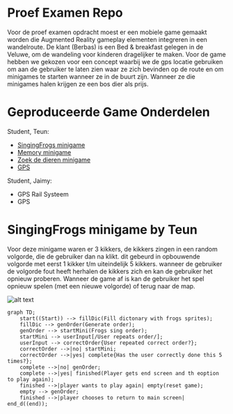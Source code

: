 # Proef Examen Repo

Voor de proef examen opdracht moest er een mobiele game gemaakt worden die Augmented Reality gameplay elementen integreren in een wandelroute. De klant (Berbas) is een Bed & breakfast gelegen in de Veluwe, om de wandeling voor kinderen dragelijker te maken. Voor de game hebben we gekozen voor een concept waarbij we de gps locatie gebruiken om aan de gebruiker te laten zien waar ze zich bevinden op de route en om minigames te starten wanneer ze in de buurt zijn. Wanneer ze die minigames halen krijgen ze een bos dier als prijs.

# Geproduceerde Game Onderdelen

Student, Teun:

 - [SingingFrogs minigame](https://github.com/T3rabyte/Proef-Examen/tree/origin/minigame%232_memory/proef%20proeve/Assets/src/Singing%20Frogs "SingingForgs minigame")
 - [Memory minigame](https://github.com/T3rabyte/Proef-Examen/tree/origin/minigame%232_memory/proef%20proeve/Assets/src/memory "SingingForgs minigame")
 - [Zoek de dieren minigame](https://github.com/T3rabyte/Proef-Examen/tree/origin/minigame%232_memory/proef%20proeve/Assets/src/Tracks "Zoek de dieren")
 - [GPS](https://github.com/T3rabyte/Proef-Examen/tree/origin/minigame%232_memory/proef%20proeve/Assets/src/gps "GPS")

Student, Jaimy:

 - GPS Rail Systeem
 - GPS

# SingingFrogs minigame by Teun

Voor deze minigame waren er 3 kikkers, de kikkers zingen in een random volgorde, die de gebruiker dan na klikt. dit gebeurd in opbouwende volgorde met eerst 1 kikker t/m uiteindelijk 5 kikkers. wanneer de gebruiker de volgorde fout heeft herhalen de kikkers zich en kan de gebruiker het opnieuw proberen. Wanneer de game af is kan de gebruiker het spel opnieuw spelen (met een nieuwe volgorde) of terug naar de map.

![alt text](https://cdn.discordapp.com/attachments/417058981526110240/1086290575105466378/SingingFrogs.gif "SingingFrogs gif")

```mermaid
graph TD;
    start((Start)) --> fillDic(Fill dictonary with frogs sprites);
    fillDic --> genOrder(Generate order);
    genOrder --> startMini(Frogs sing order);
    startMini --> userInput[/User repeats order/];
    userInput --> correctOrder{User repeated correct order?};
    correctOrder -->|no| startMini;
    correctOrder -->|yes| complete{Has the user correctly done this 5 times?};
    complete -->|no| genOrder;
    complete -->|yes| finished(Player gets end screen and th eoption to play again);
    finished -->|player wants to play again| empty(reset game);
    empty --> genOrder;
    finished -->|player chooses to return to main screen| end_d((end));
```
